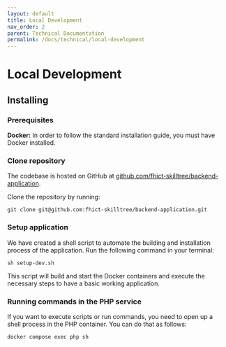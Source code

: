 ```yaml
---
layout: default
title: Local Development
nav_order: 2
parent: Technical Documentation
permalink: /docs/technical/local-development
---
```


# Local Development

## Installing

### Prerequisites

**Docker:** In order to follow the standard installation guide, you must have Docker installed.

### Clone repository
The codebase is hosted on GitHub at [github.com/fhict-skilltree/backend-application](https://github.com/fhict-skilltree/backend-application).

Clone the repository by running:

```shell
git clone git@github.com:fhict-skilltree/backend-application.git
```

### Setup application

We have created a shell script to automate the building and installation process of the application. Run the following command in your terminal:

```shell
sh setup-dev.sh
```

This script will build and start the Docker containers and execute the necessary steps to have a basic working application.

### Running commands in the PHP service

If you want to execute scripts or run commands, you need to open up a shell process in the PHP container. You can do that as follows:

```shell
docker compose exec php sh
```
